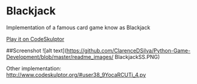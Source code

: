 # Blackjack

Implementation of a famous card game know as  Blackjack

[Play it on CodeSkulptor](http://www.codeskulptor.org/#user38_KgX7zgYHqzdrA3k.py)

##Screenshot
![alt text](https://github.com/ClarenceDSilva/Python-Game-Development/blob/master/readme_images/
BlackjackSS.PNG)

Other implementation:
http://www.codeskulptor.org/#user38_9YocaRCUTi_4.py